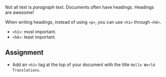 Not all text is *paragraph* text. Documents often have headings. Headings are awesome!

When writing headings, instead of using `<p>`, you can use `<h1>` through `<h6>`.

- `<h1>`: most important.
- `<h6>`: least important.

## Assignment

- Add an `<h1>` tag at the top of your document with the title `Hello World Translations`.